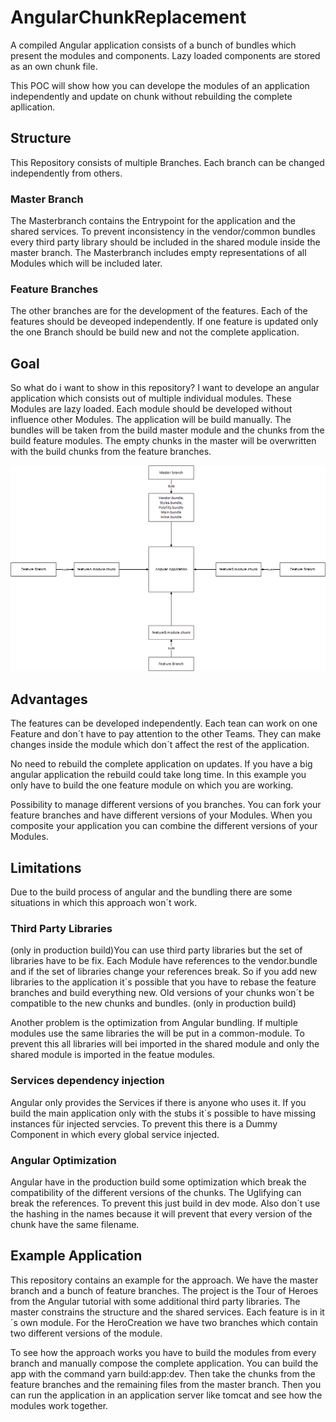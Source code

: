 # AngularChunkReplacement

A compiled Angular application consists of a bunch of bundles which present the modules and components.
Lazy loaded components are stored as an own chunk file.

This POC will show how you can develope the modules of an application independently and update on chunk without rebuilding the complete apllication.

## Structure
This Repository consists of multiple Branches. Each branch can be changed independently from others.

### Master Branch
The Masterbranch contains the Entrypoint for the application and the shared services. 
To prevent inconsistency in the vendor/common bundles every third party library should be included in the shared module inside the master branch.
The Masterbranch includes empty representations of all Modules which will be included later.

### Feature Branches
The other branches are for the development of the features. Each of the features should be deveoped independently. If one feature is updated only the one Branch should be build new and not the complete application.

## Goal
So what do i want to show in this repository? I want to develope an angular application which consists out of multiple individual modules. These Modules are lazy loaded. Each module should be developed without influence other Modules. The application will be build manually. The bundles will be taken from the build master module and the chunks from the build feature modules. The empty chunks in the master will be overwritten with the build chunks from the feature branches.

![alt text](https://github.com/EnnoLohmann/AngularChunkReplacement/blob/master/CreatingApp.png)

## Advantages
The features can be developed independently. Each tean can work on one Feature and don´t have to pay attention to the other Teams. They can make changes inside the module which don´t affect the rest of the application.

No need to rebuild the complete application on updates. If you have a big angular application the rebuild could take long time. In this example you only have to build the one feature module on which you are working.

Possibility to manage different versions of you branches. You can fork your feature branches and have different versions of your Modules. When you composite your application you can combine the different versions of your Modules.

## Limitations
Due to the build process of angular and the bundling there are some situations in which this approach won´t work. 
### Third Party Libraries
(only in production build)You can use third party libraries but the set of libraries have to be fix. Each Module have references to the vendor.bundle and if the set of libraries change your references break. So if you add new libraries to the application it´s possible that you have to rebase the feature branches and build everything new. Old versions of your chunks won´t be compatible to the new chunks and bundles. (only in production build)

Another problem is the optimization from Angular bundling. If multiple modules use the same libraries the will be put in a common-module. To prevent this all libraries will bei imported in the shared module and only the shared module is imported in the featue modules.

### Services dependency injection
Angular only provides the Services if there is anyone who uses it. If you build the main application only with the stubs it´s possible to have missing instances für injected servcies. To prevent this there is a Dummy Component in which every global service injected.

### Angular Optimization
Angular have in the production build some optimization which break the compatibility of the different versions of the chunks. The Uglifying can break the references. To prevent this just build in dev mode. Also don´t use the hashing in the names because it will prevent that every version of the chunk have the same filename.


## Example Application
This repository contains an example for the approach. We have the master branch and a bunch of feature branches. The project is the Tour of Heroes from the Angular tutorial with some additional third party libraries. The master constrains the structure and the shared services. Each feature is in it´s own module. For the HeroCreation we have two branches which contain two different versions of the module. 

To see how the approach works you have to build the modules from every branch and manually compose the complete application. You can build the app with the command yarn build:app:dev. Then take the chunks from the feature branches and the remaining files from the master branch. Then you can run the application in an application server like tomcat and see how the modules work together.
